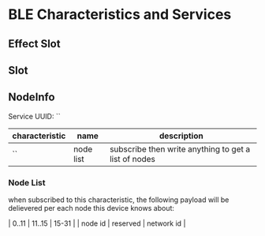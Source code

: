 # BLE Characteristics and Services

## Effect Slot

## Slot

## NodeInfo

Service UUID: ``

| characteristic | name | description |
| - | - | - |
| `` | node list | subscribe then write anything to get a list of nodes |

### Node List

when subscribed to this characteristic, the following payload will be
delievered per each node this device knows about:

| 0..11 | 11..15 | 15-31 |
| node id | reserved | network id |
